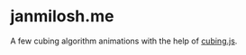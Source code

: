 # janmilosh.me

A few cubing algorithm animations with the help of [cubing.js](https://js.cubing.net/cubing/twisty/).
